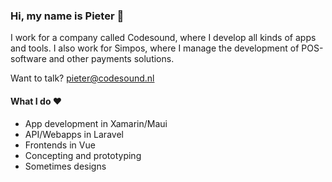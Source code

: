 ### Hi, my name is Pieter 👋
I work for a company called Codesound, where I develop all kinds of apps and tools. I also work for Simpos, where I manage the development of POS-software and other payments solutions.

Want to talk? [pieter@codesound.nl](mailto:pieter@codesound.nl)

#### What I do ❤️
- App development in Xamarin/Maui
- API/Webapps in Laravel
- Frontends in Vue
- Concepting and prototyping
- Sometimes designs
